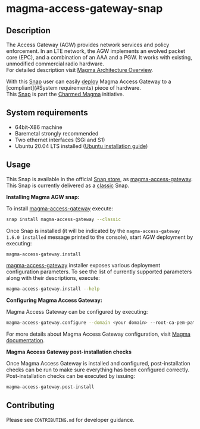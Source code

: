 # magma-access-gateway-snap

## Description

The Access Gateway (AGW) provides network services and policy enforcement. In an LTE network,
the AGW implements an evolved packet core (EPC), and a combination of an AAA and a PGW. It works
with existing, unmodified commercial radio hardware.<br>
For detailed description visit
[Magma Architecture Overview](https://docs.magmacore.org/docs/next/lte/architecture_overview).

With this [Snap](https://snapcraft.io/) user can easily [deploy](#Usage) Magma Access Gateway to a
[compliant](#System requirements) piece of hardware.<br>
This [Snap](https://snapcraft.io/) is part the
[Charmed Magma](https://github.com/canonical/charmed-magma) initiative.

## System requirements

- 64bit-X86 machine
- Baremetal strongly recommended
- Two ethernet interfaces (SGi and S1)
- Ubuntu 20.04 LTS installed
  ([Ubuntu installation guide](https://help.ubuntu.com/lts/installation-guide/amd64/index.html))

## Usage

This Snap is available in the official [Snap store](https://snapcraft.io/store), as 
[magma-access-gateway](https://snapcraft.io/magma-access-gateway). <br>
This Snap is currently delivered as a [classic](https://snapcraft.io/docs/snap-confinement) Snap.

**Installing Magma AGW snap:**

To install [magma-access-gateway](https://snapcraft.io/magma-access-gateway) execute:

```bash
snap install magma-access-gateway --classic
```

Once Snap is installed (it will be indicated by the `magma-access-gateway 1.6.0 installed`
message printed to the console), start AGW deployment by executing:

```bash
magma-access-gateway.install
```

[magma-access-gateway](https://snapcraft.io/magma-access-gateway) installer exposes various
deployment configuration parameters. To see the list of currently supported parameters along with
their descriptions, execute:

```bash
magma-access-gateway.install --help
```

**Configuring Magma Access Gateway:**

Magma Access Gateway can be configured by executing:

```bash
magma-access-gateway.configure --domain <your domain> --root-ca-pem-path <path to Root CA PEM>
```

For more details about Magma Access Gateway configuration, visit 
[Magma documentation](https://docs.magmacore.org/docs/next/lte/deploy_config_agw).

**Magma Access Gateway post-installation checks**

Once Magma Access Gateway is installed and configured, post-installation checks can be run to 
make sure everything has been configured correctly.<br>
Post-installation checks can be executed by issuing:

```bash
magma-access-gateway.post-install
```

## Contributing

Please see `CONTRIBUTING.md` for developer guidance.
